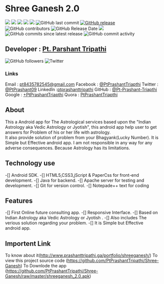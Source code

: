 # Shree Ganesh 2.0

![](https://img.shields.io/github/languages/top/PtPrashantTripathi/Shree-Ganesh.svg?color=Blue&logo=java)
![](https://img.shields.io/github/repo-size/PtPrashantTripathi/Shree-Ganesh.svg)
![](https://img.shields.io/github/languages/code-size/PtPrashantTripathi/Shree-Ganesh.svg)
![](https://img.shields.io/github/downloads/PtPrashantTripathi/Shree-Ganesh/total.svg)
![](https://img.shields.io/github/license/PtPrashantTripathi/Shree-Ganesh.svg)
![GitHub last commit](https://img.shields.io/github/last-commit/PtPrashantTripathi/Shree-Ganesh.svg)
[![GitHub release](https://img.shields.io/github/release/PtPrashantTripathi/Shree-Ganesh.svg)](http://www.prashanttripathi.ga/portfolio/shreeganesh/)
![GitHub contributors](https://img.shields.io/github/contributors/PtPrashantTripathi/Shree-Ganesh.svg?color=0&logo=git&logoColor=orange)
![GitHub Release Date](https://img.shields.io/github/release-date/PtPrashantTripathi/Shree-Ganesh.svg)
![](https://img.shields.io/website/http/Prashanttripathi.ga.svg?down_message=Down&up_message=Online)
![GitHub commits since latest release](https://img.shields.io/github/commits-since/PtPrashantTripathi/Shree-Ganesh/v2.0.svg)
![GitHub commit activity](https://img.shields.io/github/commit-activity/w/PtPrashantTripathi/Shree-Ganesh.svg)

## Developer : [Pt. Parshant Tripathi](http://Prashanttripathi.ga)
![GitHub followers](https://img.shields.io/github/followers/PtPrashantTripathi.svg?label=Follow%20%40PtPrashantTripathi&logo=github&style=social)
![Twitter](https://img.shields.io/twitter/follow/PtPrashant09.svg?style=social)

### Links
Email : [pt8435782545@gmail.com](mailto:pt8435782545@gmail.com)
Facebook : [@PtPrashantTriapthi](https://www.facebook.com/PtPrashantTripathi) 
Twitter : [@PtPrashant09](https://twitter.com/intent/follow?screen_name=ptprashant09) 
LinkedIn :[ptprashanttripathi](https://www.linkedin.com/in/ptprashanttripathi/)
GitHub :  [@Pt-Prashant-Triapthi](https://github.com/Pt-Prashant-Tripathi)
Google : [+PtPrashantTriapthi](https://plus.google.com/u/0/117932919291115315316)
Quora : [PtPrashantTriapthi](https://www.quora.com/profile/Pt-Prashant-Tripathi)
                                

## About

This a Android app for The Astrological services based upon the "Indian Astrology aka Vedic Astrology or Jyotish", 
this android app help user to  get answers for Problem of his or her life with astrology.  
It also provide solution of problem from your Bhagyank(Lucky Number).  It is Simple but Effective android app.
I am not responsible in any way for any adverse consequences.  Because Astrology has its limitations.  

## Technology use

-[] Android SDK.
-[] HTML5,CSS3,jScript & PaperCss for front-end development.
-[] Java for backend.
-[] Apache server for testing and development.
-[] Git for version control.
-[] Notepade++ text for coding

## Features

-[] First Online future consulting app.
-[] Responsive Interface.
-[] Based on Indian Astrology aka Vedic Astrology or Jyotish .
-[] Also includes The verious solution regarding your problem.
-[] It is Simple but Effective android app.

## Importent Link 
To know about it(http://www.prashanttripathi.ga/portfolio/shreeganesh/)
To view this project source code (https://github.com/PtPrashantTripathi/Shree-Ganesh)
To Downlode the app (https://github.com/PtPrashantTripathi/Shree-Ganesh/raw/master/shreeganesh_2.0.apk)
